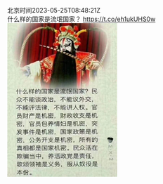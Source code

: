 北京时间2023-05-25T08:48:21Z<br>什么样的国家是流氓国家？ https://t.co/eh1ukUHS0w<br><img src='/temp/image/2023/u-Month-5/1661534634839093249_0.jpg' width='250' height='350'><br><br>